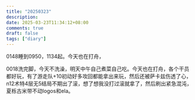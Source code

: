 ```yaml
---
title: "20250323"
description: 
date: 2025-03-23T11:34:12+08:00
comments: true
draft: false
tags: ["diary"]
---
```

0148睡到0950，1134起。今天也在打舟，

0018洗完脚，今天不洗澡，明天中午自己煮菜自己吃。今天也在打舟，各个干员都好玩，有了游走队+10初动好多攻回都能拿出来玩，然后还被萨卡兹伤透了心，n12术特4层无5结局不期出了滚，想了想我没打过滚就拿了，然后刷出紧急混沌，夏栎古米带不动logos和ela。